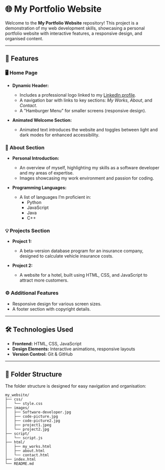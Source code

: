 # 🌐 My Portfolio Website  

Welcome to the **My Portfolio Website** repository! This project is a demonstration of my web development skills, showcasing a personal portfolio website with interactive features, a responsive design, and organised content.

---

## 🎯 Features  

### 🖥️ **Home Page**  
- **Dynamic Header:**  
  - Includes a professional logo linked to my [LinkedIn profile](https://www.linkedin.com/in/bohdan-yeriemienko-451a7925a/).  
  - A navigation bar with links to key sections: *My Works*, *About*, and *Contact*.  
  - A "Hamburger Menu" for smaller screens (responsive design).  

- **Animated Welcome Section:**  
  - Animated text introduces the website and toggles between light and dark modes for enhanced accessibility.

### 📖 **About Section**  
- **Personal Introduction:**  
  - An overview of myself, highlighting my skills as a software developer and my areas of expertise.  
  - Images showcasing my work environment and passion for coding.

- **Programming Languages:**  
  - A list of languages I’m proficient in:  
    - Python  
    - JavaScript  
    - Java  
    - C++  

### 💡 **Projects Section**  
- **Project 1:**  
  - A beta-version database program for an insurance company, designed to calculate vehicle insurance costs.  

- **Project 2:**  
  - A website for a hotel, built using HTML, CSS, and JavaScript to attract more customers.  

### ⚙️ **Additional Features**  
- Responsive design for various screen sizes.  
- A footer section with copyright details.  

---

## 🛠️ Technologies Used  

- **Frontend:** HTML, CSS, JavaScript  
- **Design Elements:** Interactive animations, responsive layouts  
- **Version Control:** Git & GitHub  

---

## 📂 Folder Structure  

The folder structure is designed for easy navigation and organisation:  

```plaintext
my_website/  
├── css/  
│   └── style.css  
├── images/  
│   ├── Software-developer.jpg  
│   ├── code-picture.jpg  
│   ├── code-picture2.jpg  
│   ├── project1.jpeg  
│   └── project2.jpg  
├── script/  
│   └── script.js  
├── html/  
│   ├── my_works.html  
│   ├── about.html  
│   └── contact.html  
├── index.html  
└── README.md  
